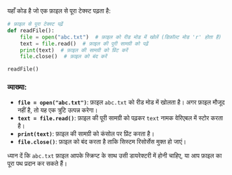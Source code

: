 यहाँ कोड है जो एक फ़ाइल से पूरा टेक्स्ट पढ़ता है:

```python
# फ़ाइल से पूरा टेक्स्ट पढ़ें
def readFile():
    file = open("abc.txt")  # फ़ाइल को रीड मोड में खोलें (डिफ़ॉल्ट मोड 'r' होता है)
    text = file.read()  # फ़ाइल की पूरी सामग्री को पढ़ें
    print(text)  # फ़ाइल की सामग्री को प्रिंट करें
    file.close()  # फ़ाइल को बंद करें

readFile()
```

### व्याख्या:
- **`file = open("abc.txt")`**: फ़ाइल `abc.txt` को रीड मोड में खोलता है। अगर फ़ाइल मौजूद नहीं है, तो यह एक त्रुटि उत्पन्न करेगा।
- **`text = file.read()`**: फ़ाइल की पूरी सामग्री को पढ़कर `text` नामक वेरिएबल में स्टोर करता है।
- **`print(text)`**: फ़ाइल की सामग्री को कंसोल पर प्रिंट करता है।
- **`file.close()`**: फ़ाइल को बंद करता है ताकि सिस्टम रिसोर्सेस मुक्त हो जाएं।

ध्यान दें कि `abc.txt` फ़ाइल आपके स्क्रिप्ट के साथ उसी डायरेक्टरी में होनी चाहिए, या आप फ़ाइल का पूरा पथ प्रदान कर सकते हैं।
